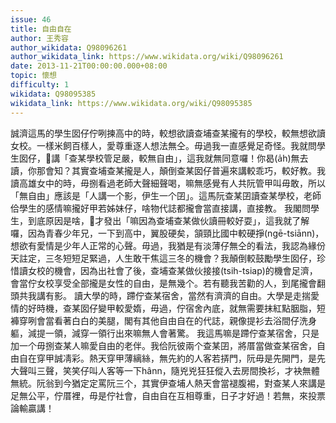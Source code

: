 ```yaml
---
issue: 46
title: 自由自在
author: 王秀容
author_wikidata: Q98096261
author_wikidata_link: https://www.wikidata.org/wiki/Q98096261
date: 2013-11-21T00:00:00.000+08:00
topic: 懷想
difficulty: 1
wikidata: Q98095385
wikidata_link: https://www.wikidata.org/wiki/Q98095385
---
```

誠濟這馬的學生囡仔佇咧揀高中的時，較想欲讀查埔查某攏有的學校，較無想欲讀女校。一樣米飼百樣人，愛尊重逐人想法無仝。毋過我一直感覺足奇怪。我就問學生囡仔，𪜶講「查某學校管足嚴，較無自由」，這我就無同意囉！你曷(a̍h)無去讀，你那會知？其實查埔查某攏是人，顛倒查某囡仔普遍來講較乖巧，較好教。我讀高雄女中的時，毋捌看過老師大聲細聲喝，嘛無感覺有人共阮管甲叫毋敢，所以「無自由」應該是「人講一个影，伊生一个囝」。這馬阮查某囝讀查某學校，老師佮學生的感情嘛攏好甲若姊妹仔，啥物代誌都攏會當直接講，直接教。
我閣問學生，到底原因是啥，𪜶才發出「嘛因為查埔查某做伙讀冊較好耍」，這我就了解囉，因為青春少年兄，一下到高中，翼股硬矣，頷頸比國中較硬掙(ngē-tsiānn)，想欲有愛情是少年人正常的心聲。毋過，我猶是有淡薄仔無仝的看法，我認為緣份天註定，三冬短短足緊過，人生敢干焦這三冬的機會？我顛倒較鼓勵學生囡仔，珍惜讀女校的機會，因為出社會了後，查埔查某做伙接接(tsih-tsiap)的機會足濟，會當佇女校享受全部攏是女性的自由，是無幾个。若有聽我苦勸的人，到尾攏會翻頭共我講有影。
讀大學的時，蹛佇查某宿舍，當然有濟濟的自由。大學是走揣愛情的好時機，查某囡仔變甲較愛媠，毋過，佇宿舍內底，就無需要抹紅點胭脂，短褲穿咧會當看著白白的美腿，閣有其他自由自在的代誌，親像提衫去浴間仔洗身軀，減提一領，減穿一領行出來嘛無人會著驚。
我這馬嘛是蹛佇查某宿舍，只是加一个毋捌查某人嘛愛自由的老伴。我佮阮彼兩个查某囝，將厝當做查某宿舍，自由自在穿甲誠凊彩。熱天穿甲薄縭絲，無先約的人客若挵門，阮毋是先開門，是先大聲叫三聲，笑笑仔叫人客等一下hânn，隨兇兇狂狂傱入去房間換衫，才袂無體無統。阮翁到今猶定定罵阮三个，其實伊查埔人熱天會當褪腹裼，對查某人來講是足無公平，佇厝裡，毋是佇社會，自由自在互相尊重，日子才好過！若無，來投票論輸贏講！